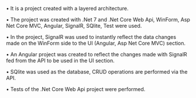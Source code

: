 •	It is a project created with a layered architecture.

•	The project was created with .Net 7 and .Net Core Web Api, WinForm, Asp Net Core MVC, Angular, SignalR, SQlite, Test were used.

•	In the project, SignalR was used to instantly reflect the data changes made on the WinForm side to the UI (Angular, Asp Net Core MVC) section.

•	An Angular project was created to reflect the changes made with SignalR fed from the API to be used in the UI section.

•	SQlite was used as the database, CRUD operations are performed via the API.

•	Tests of the .Net Core Web Api project were performed.
